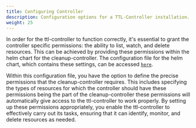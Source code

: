 ```yaml
---
title: Configuring Controller
description: Configuration options for a TTL-Controller installation.
weight: 25
---
```


In order for the ttl-controller to function correctly, it's essential to grant the controller specific permissions: the ability to list, watch, and delete resources. This can be achieved by providing these permissions within the helm chart for the cleanup-controller. The configuration file for the helm chart, which contains these settings, can be accessed [`here`](https://github.com/kyverno/kyverno/blob/main/charts/kyverno/values.yaml#L1170C9-L1170C9).

Within this configuration file, you have the option to define the precise permissions that the cleanup-controller requires. This includes specifying the types of resources for which the controller should have these permissions being the part of the cleanup-controller these permissions will automatically give access to the ttl-controller to work properly. By setting up these permissions appropriately, you enable the ttl-controller to effectively carry out its tasks, ensuring that it can identify, monitor, and delete resources as needed.